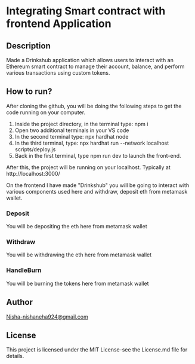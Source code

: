 # Integrating Smart contract with frontend Application

## Description

Made a Drinkshub application which allows users to interact with an Ethereum smart contract to manage their account, balance, and perform various transactions using custom tokens. 

## How to run?

After cloning the github, you will be doing the following steps to get the code running on your computer.

1. Inside the project directory, in the terminal type: npm i
2. Open two additional terminals in your VS code
3. In the second terminal type: npx hardhat node
4. In the third terminal, type: npx hardhat run --network localhost scripts/deploy.js
5. Back in the first terminal, type npm run dev to launch the front-end.

After this, the project will be running on your localhost. 
Typically at http://localhost:3000/

On the frontend I have made "Drinkshub" you will be going to interact with various components used here and withdraw, deposit eth from metamask wallet.

### Deposit

You will be depositing the eth here from metamask wallet
### Withdraw
You will be withdrawing the eth here from metamask wallet
### HandleBurn
You will be burning the tokens here from metamask wallet

## Author
Nisha-nishaneha924@gmail.com

## License
This project is licensed under the MIT License-see the License.md file for details.



